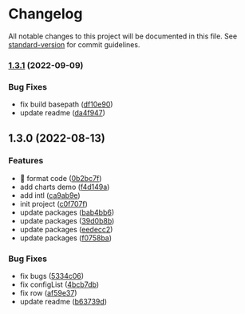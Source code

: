 # Changelog

All notable changes to this project will be documented in this file. See [standard-version](https://github.com/conventional-changelog/standard-version) for commit guidelines.

### [1.3.1](https://github.com/ahyiru/huxy-admin/compare/v1.3.0...v1.3.1) (2022-09-09)


### Bug Fixes

* fix build basepath ([df10e90](https://github.com/ahyiru/huxy-admin/commit/df10e903a59b99963f106b9bd1673339ad1604bf))
* update readme ([da4f947](https://github.com/ahyiru/huxy-admin/commit/da4f9473ba0b3d968e45cdeb3da1b6973871943c))

## 1.3.0 (2022-08-13)


### Features

* :art: format code ([0b2bc7f](https://github.com/ahyiru/huxy-admin/commit/0b2bc7f111f763c101c73c1685ba289b7b3e08ea))
* add charts demo ([f4d149a](https://github.com/ahyiru/huxy-admin/commit/f4d149a8fa63fc6559481cd4f55d100076eeba7c))
* add intl ([ca9ab9e](https://github.com/ahyiru/huxy-admin/commit/ca9ab9e4c7513faa6811c7aa6a779ae1443b4b11))
* init project ([c0f707f](https://github.com/ahyiru/huxy-admin/commit/c0f707f55e69df0c66f2cf2ecb719e8de1f1053c))
* update packages ([bab4bb6](https://github.com/ahyiru/huxy-admin/commit/bab4bb61454af5287a0894524676b7a83f961037))
* update packages ([39d0b8b](https://github.com/ahyiru/huxy-admin/commit/39d0b8b97109fd0b3c6119bdc292ee8e3763ae51))
* update packages ([eedecc2](https://github.com/ahyiru/huxy-admin/commit/eedecc2e9dd04847c63dc03533b2339002d2414c))
* update packages ([f0758ba](https://github.com/ahyiru/huxy-admin/commit/f0758ba0a64dfe11f3c0c545bdf1fbc1cd089616))


### Bug Fixes

* fix bugs ([5334c06](https://github.com/ahyiru/huxy-admin/commit/5334c068c4855e24d3dafb4362d79a650d74587d))
* fix configList ([4bcb7db](https://github.com/ahyiru/huxy-admin/commit/4bcb7dbba1f782432083cf44317cb135df6cbaab))
* fix row ([af59e37](https://github.com/ahyiru/huxy-admin/commit/af59e37755d11cd47b8a5eb1b362c24c267ad62c))
* update readme ([b63739d](https://github.com/ahyiru/huxy-admin/commit/b63739d48c3fd4861bb1265fa2e844ee752b452a))
